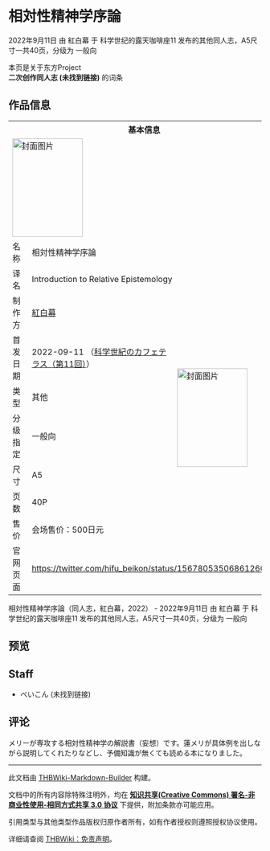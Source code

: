 # 相対性精神学序論

<!-- source html: G:\repos\THBWiki-Markdown-Builder\THBWikiMarkdown\Temp\main\c\c0\ns0%3A%E7%9B%B8%E5%AF%BE%E6%80%A7%E7%B2%BE%E7%A5%9E%E5%AD%A6%E5%BA%8F%E8%AB%96.html -->

2022年9月11日 由 紅白幕 于 科学世纪的露天咖啡座11 发布的其他同人志，A5尺寸一共40页，分级为 一般向

本页是关于东方Project  
 **二次创作同人志 (未找到链接)** 的词条
## 作品信息

<table><tbody><tr><th colspan="3">基本信息</th></tr><tr><td class="cover-artwork-mobile" colspan="2"><a href="./文件-相対性精神学序論封面.png.md" class="image" title="封面图片"><img alt="封面图片" src="https://upload.thwiki.cc/thumb/a/a3/%E7%9B%B8%E5%AF%BE%E6%80%A7%E7%B2%BE%E7%A5%9E%E5%AD%A6%E5%BA%8F%E8%AB%96%E5%B0%81%E9%9D%A2.png/140px-%E7%9B%B8%E5%AF%BE%E6%80%A7%E7%B2%BE%E7%A5%9E%E5%AD%A6%E5%BA%8F%E8%AB%96%E5%B0%81%E9%9D%A2.png" decoding="async" loading="lazy" width="140" height="196" srcset="https://upload.thwiki.cc/thumb/a/a3/%E7%9B%B8%E5%AF%BE%E6%80%A7%E7%B2%BE%E7%A5%9E%E5%AD%A6%E5%BA%8F%E8%AB%96%E5%B0%81%E9%9D%A2.png/210px-%E7%9B%B8%E5%AF%BE%E6%80%A7%E7%B2%BE%E7%A5%9E%E5%AD%A6%E5%BA%8F%E8%AB%96%E5%B0%81%E9%9D%A2.png 1.5x, https://upload.thwiki.cc/thumb/a/a3/%E7%9B%B8%E5%AF%BE%E6%80%A7%E7%B2%BE%E7%A5%9E%E5%AD%A6%E5%BA%8F%E8%AB%96%E5%B0%81%E9%9D%A2.png/279px-%E7%9B%B8%E5%AF%BE%E6%80%A7%E7%B2%BE%E7%A5%9E%E5%AD%A6%E5%BA%8F%E8%AB%96%E5%B0%81%E9%9D%A2.png 2x" data-file-width="1820" data-file-height="2552"></a></td>
</tr><tr><td class="label">名称</td><td colspan="2"> 相対性精神学序論 </td></tr><tr><td class="label">译名</td><td colspan="2"> Introduction to Relative Epistemology </td></tr><tr><td class="label">制作方</td><td><a href="./紅白幕.md" title="紅白幕">紅白幕</a></td><td class="cover-artwork" rowspan="7" style="min-width:196px;"><a href="./文件-相対性精神学序論封面.png.md" class="image" title="封面图片"><img alt="封面图片" src="https://upload.thwiki.cc/thumb/a/a3/%E7%9B%B8%E5%AF%BE%E6%80%A7%E7%B2%BE%E7%A5%9E%E5%AD%A6%E5%BA%8F%E8%AB%96%E5%B0%81%E9%9D%A2.png/140px-%E7%9B%B8%E5%AF%BE%E6%80%A7%E7%B2%BE%E7%A5%9E%E5%AD%A6%E5%BA%8F%E8%AB%96%E5%B0%81%E9%9D%A2.png" decoding="async" loading="lazy" width="140" height="196" srcset="https://upload.thwiki.cc/thumb/a/a3/%E7%9B%B8%E5%AF%BE%E6%80%A7%E7%B2%BE%E7%A5%9E%E5%AD%A6%E5%BA%8F%E8%AB%96%E5%B0%81%E9%9D%A2.png/210px-%E7%9B%B8%E5%AF%BE%E6%80%A7%E7%B2%BE%E7%A5%9E%E5%AD%A6%E5%BA%8F%E8%AB%96%E5%B0%81%E9%9D%A2.png 1.5x, https://upload.thwiki.cc/thumb/a/a3/%E7%9B%B8%E5%AF%BE%E6%80%A7%E7%B2%BE%E7%A5%9E%E5%AD%A6%E5%BA%8F%E8%AB%96%E5%B0%81%E9%9D%A2.png/279px-%E7%9B%B8%E5%AF%BE%E6%80%A7%E7%B2%BE%E7%A5%9E%E5%AD%A6%E5%BA%8F%E8%AB%96%E5%B0%81%E9%9D%A2.png 2x" data-file-width="1820" data-file-height="2552"></a></td>
</tr><tr><td class="label">首发日期</td><td>2022-09-11&#160;（<a href="/展会作品列表?e=%E7%A7%91%E5%AD%A6%E4%B8%96%E7%BA%AA%E7%9A%84%E9%9C%B2%E5%A4%A9%E5%92%96%E5%95%A1%E5%BA%A7%2311">科学世紀のカフェテラス（第11回）</a>）</td></tr><tr><td class="label">类型</td><td>其他</td></tr><tr><td class="label">分级指定</td><td>一般向</td></tr><tr><td class="label">尺寸</td><td>A5</td></tr><tr><td class="label">页数</td><td>40P</td></tr><tr><td class="label">售价</td><td>会场售价：500日元</td></tr>
<tr><td class="label">官网页面</td><td colspan="2"><a rel="nofollow" class="external free" href="https://twitter.com/hifu_beikon/status/1567805350686126081">https://twitter.com/hifu_beikon/status/1567805350686126081</a></td></tr></tbody></table>

相対性精神学序論（同人志，紅白幕，2022） - 2022年9月11日 由 紅白幕 于 科学世纪的露天咖啡座11 发布的其他同人志，A5尺寸一共40页，分级为 一般向
## 预览
## Staff
- べいこん (未找到链接)

## 评论
  
メリーが専攻する相対性精神学の解説書（妄想）です。蓮メリが具体例を出しながら説明してくれたりなどし、予備知識が無くても読める本になりました。
  
  
  

  





---

此文档由 [THBWiki-Markdown-Builder](https://github.com/Delsin-Yu/THBWiki-Markdown-Builder) 构建。

文档中的所有内容除特殊注明外，均在 [**知识共享(Creative Commons) 署名-非商业性使用-相同方式共享 3.0 协议**](https://creativecommons.org/licenses/by-sa/3.0/deed.zh-hans) 下提供，附加条款亦可能应用。

引用类型与其他类型作品版权归原作者所有，如有作者授权则遵照授权协议使用。

详细请查阅 [THBWiki：免责声明](https://thbwiki.cc/THBWiki:%E5%85%8D%E8%B4%A3%E5%A3%B0%E6%98%8E)。


